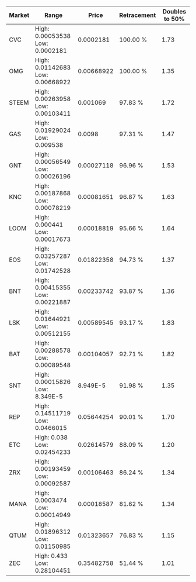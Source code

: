 | Market | Range | Price| Retracement | Doubles to 50% |
| --- | --- | --- | --- | --- |
| CVC | High: 0.00053538<br />Low: 0.0002181 | 0.0002181 | 100.00 % | 1.73 |
| OMG | High: 0.01142683<br />Low: 0.00668922 | 0.00668922 | 100.00 % | 1.35 |
| STEEM | High: 0.00263958<br />Low: 0.00103411 | 0.001069 | 97.83 % | 1.72 |
| GAS | High: 0.01929024<br />Low: 0.009538 | 0.0098 | 97.31 % | 1.47 |
| GNT | High: 0.00056549<br />Low: 0.00026196 | 0.00027118 | 96.96 % | 1.53 |
| KNC | High: 0.00187868<br />Low: 0.00078219 | 0.00081651 | 96.87 % | 1.63 |
| LOOM | High: 0.000441<br />Low: 0.00017673 | 0.00018819 | 95.66 % | 1.64 |
| EOS | High: 0.03257287<br />Low: 0.01742528 | 0.01822358 | 94.73 % | 1.37 |
| BNT | High: 0.00415355<br />Low: 0.00221887 | 0.00233742 | 93.87 % | 1.36 |
| LSK | High: 0.01644921<br />Low: 0.00512155 | 0.00589545 | 93.17 % | 1.83 |
| BAT | High: 0.00288578<br />Low: 0.00089548 | 0.00104057 | 92.71 % | 1.82 |
| SNT | High: 0.00015826<br />Low: 8.349E-5 | 8.949E-5 | 91.98 % | 1.35 |
| REP | High: 0.14511719<br />Low: 0.0466015 | 0.05644254 | 90.01 % | 1.70 |
| ETC | High: 0.038<br />Low: 0.02454233 | 0.02614579 | 88.09 % | 1.20 |
| ZRX | High: 0.00193459<br />Low: 0.00092587 | 0.00106463 | 86.24 % | 1.34 |
| MANA | High: 0.0003474<br />Low: 0.00014949 | 0.00018587 | 81.62 % | 1.34 |
| QTUM | High: 0.01896312<br />Low: 0.01150985 | 0.01323657 | 76.83 % | 1.15 |
| ZEC | High: 0.433<br />Low: 0.28104451 | 0.35482758 | 51.44 % | 1.01 |
